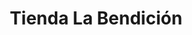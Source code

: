 ---
title: "Tienda La Bendición"
url: /san-jose-pinula/tienda-la-bendicion-1a-avenida/
shop: Kiosk
---